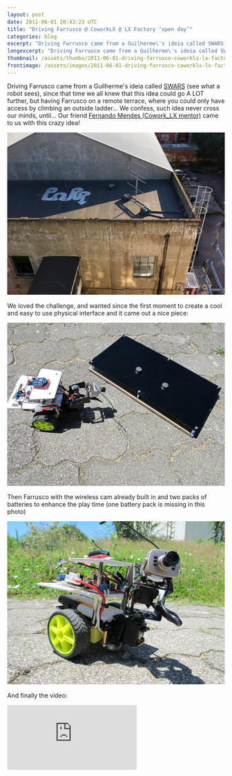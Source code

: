 ```yaml
---
layout: post
date: 2011-06-01 20:43:23 UTC
title: "Driving Farrusco @ CoworkLX @ LX Factory ‘open day’"
categories: blog
excerpt: "Driving Farrusco came from a Guilherme\'s ideia called SWARS (see what a robot sees), since that time we all knew that this idea could go A LOT further, but having Farrusco on a remote terrace, where you could only have access by climbing an outside ladder... We confess, such idea never cross our minds, until... Our friend Fernando Mendes (Cowork_LX mentor) came to us with this crazy idea!"
longexcerpt: "Driving Farrusco came from a Guilherme\'s ideia called SWARS (see what a robot sees), since that time we all knew that this idea could go A LOT further, but having Farrusco on a remote terrace, where you could only have access by climbing an outside ladder... We confess, such idea never cross our minds, until... Our friend Fernando Mendes (Cowork_LX mentor) came to us with this crazy idea!We loved the challenge, and wanted since the first moment to create a cool and easy to use physical interface and it came out a nice piece:"
thumbnail: /assets/thumbs/2011-06-01-driving-farrusco-coworklx-lx-factory-open-day-1.jpg
frontimage: /assets/images/2011-06-01-driving-farrusco-coworklx-lx-factory-open-day-1.jpg
---
```


Driving Farrusco came from a Guilherme's ideia called <a href="http://lab.guilhermemartins.net/2010/04/11/swars/">SWARS</a> (see what a robot sees), since that time we all knew that this idea could go A LOT further, but having Farrusco on a remote terrace, where you could only have access by climbing an outside ladder... We confess, such idea never cross our minds, until... Our friend <a href="http://www.coworklisboa.pt/">Fernando Mendes (Cowork_LX mentor)</a> came to us with this crazy idea! 

<a href="http://www.flickr.com/photos/guibot/5787118874/" title="Driving Farrusco by guibot, on Flickr">![](/assets/images/2011-06-01-driving-farrusco-coworklx-lx-factory-open-day-1.jpg)</a>

We loved the challenge, and wanted since the first moment to create a cool and easy to use physical interface and it came out a nice piece:

<a href="http://www.flickr.com/photos/guibot/5786592683/" title="Driving Farrusco by guibot, on Flickr">![](/assets/images/2011-06-01-driving-farrusco-coworklx-lx-factory-open-day-2.jpg)</a>

Then Farrusco with the wireless cam already built in and two packs of batteries to enhance the play time (one battery pack is missing in this photo)

<a href="http://www.flickr.com/photos/guibot/5787141448/" title="Driving Farrusco by guibot, on Flickr">![](/assets/images/2011-06-01-driving-farrusco-coworklx-lx-factory-open-day-3.jpg)</a>

And finally the video:

<div class="video-container"><iframe src="http://player.vimeo.com/video/24526765?title=0&amp;byline=0&amp;portrait=0" frameborder="0" allowfullscreen></iframe></div>
